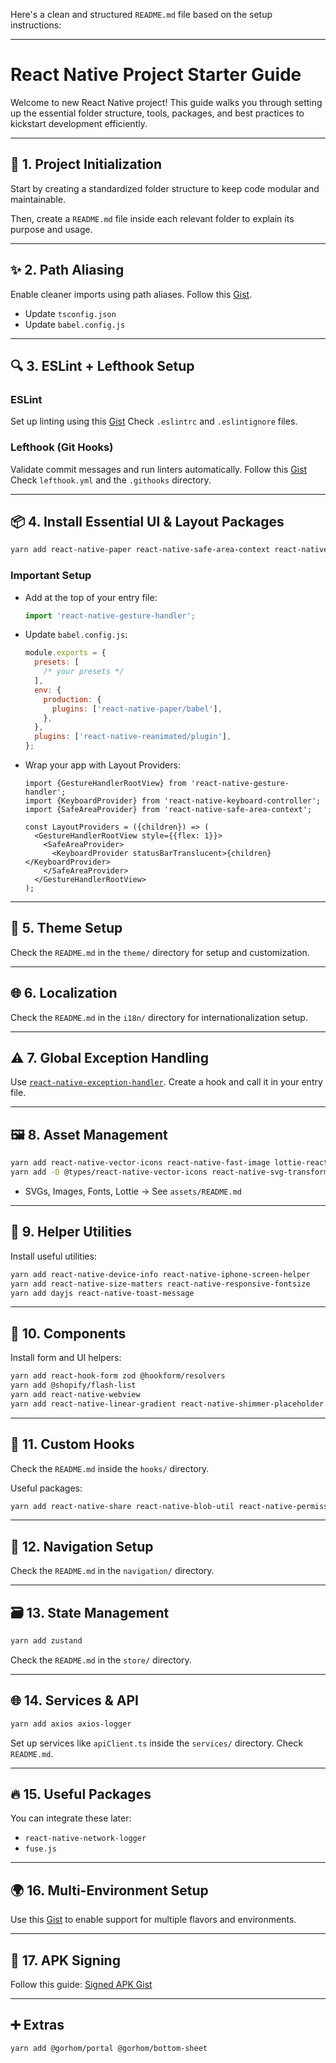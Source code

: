 Here's a clean and structured `README.md` file based on the setup instructions:

---

# React Native Project Starter Guide

Welcome to new React Native project! This guide walks you through setting up the essential folder structure, tools, packages, and best practices to kickstart development efficiently.

---

## 🚀 1. Project Initialization

Start by creating a standardized folder structure to keep code modular and maintainable.

Then, create a `README.md` file inside each relevant folder to explain its purpose and usage.

---

## ✨ 2. Path Aliasing

Enable cleaner imports using path aliases. Follow this [Gist](https://gist.github.com/harshit-kishor2/efb4fe80251282226eb575d39654ebda).

- Update `tsconfig.json`
- Update `babel.config.js`

---

## 🔍 3. ESLint + Lefthook Setup

### ESLint

Set up linting using this [Gist](https://gist.github.com/harshit-kishor2/ebd41c9781e10826c09d60658f315f89)
Check `.eslintrc` and `.eslintignore` files.

### Lefthook (Git Hooks)

Validate commit messages and run linters automatically. Follow this [Gist](https://gist.github.com/harshit-kishor2/a52b1fc5ba4cee77a4558e6d2bcbabbf)
Check `lefthook.yml` and the `.githooks` directory.

---

## 📦 4. Install Essential UI & Layout Packages

```bash
yarn add react-native-paper react-native-safe-area-context react-native-gesture-handler react-native-reanimated react-native-keyboard-controller
```

### Important Setup

- Add at the top of your entry file:

  ```js
  import 'react-native-gesture-handler';
  ```

- Update `babel.config.js`:

  ```js
  module.exports = {
    presets: [
      /* your presets */
    ],
    env: {
      production: {
        plugins: ['react-native-paper/babel'],
      },
    },
    plugins: ['react-native-reanimated/plugin'],
  };
  ```

- Wrap your app with Layout Providers:

  ```tsx
  import {GestureHandlerRootView} from 'react-native-gesture-handler';
  import {KeyboardProvider} from 'react-native-keyboard-controller';
  import {SafeAreaProvider} from 'react-native-safe-area-context';

  const LayoutProviders = ({children}) => (
    <GestureHandlerRootView style={{flex: 1}}>
      <SafeAreaProvider>
        <KeyboardProvider statusBarTranslucent>{children}</KeyboardProvider>
      </SafeAreaProvider>
    </GestureHandlerRootView>
  );
  ```

---

## 🎨 5. Theme Setup

Check the `README.md` in the `theme/` directory for setup and customization.

---

## 🌐 6. Localization

Check the `README.md` in the `i18n/` directory for internationalization setup.

---

## ⚠️ 7. Global Exception Handling

Use [`react-native-exception-handler`](https://github.com/master-atul/react-native-exception-handler).
Create a hook and call it in your entry file.

---

## 🖼️ 8. Asset Management

```bash
yarn add react-native-vector-icons react-native-fast-image lottie-react-native react-native-svg
yarn add -D @types/react-native-vector-icons react-native-svg-transformer
```

- SVGs, Images, Fonts, Lottie → See `assets/README.md`

---

## 🧰 9. Helper Utilities

Install useful utilities:

```bash
yarn add react-native-device-info react-native-iphone-screen-helper
yarn add react-native-size-matters react-native-responsive-fontsize
yarn add dayjs react-native-toast-message
```

---

## 🧩 10. Components

Install form and UI helpers:

```bash
yarn add react-hook-form zod @hookform/resolvers
yarn add @shopify/flash-list
yarn add react-native-webview
yarn add react-native-linear-gradient react-native-shimmer-placeholder
```

---

## 🧵 11. Custom Hooks

Check the `README.md` inside the `hooks/` directory.

Useful packages:

```bash
yarn add react-native-share react-native-blob-util react-native-permissions
```

---

## 🧭 12. Navigation Setup

Check the `README.md` in the `navigation/` directory.

---

## 🗃️ 13. State Management

```bash
yarn add zustand
```

Check the `README.md` in the `store/` directory.

---

## 🌐 14. Services & API

```bash
yarn add axios axios-logger
```

Set up services like `apiClient.ts` inside the `services/` directory. Check `README.md`.

---

## 🔥 15. Useful Packages

You can integrate these later:

- `react-native-network-logger`
- `fuse.js`

---

## 🌍 16. Multi-Environment Setup

Use this [Gist](https://gist.github.com/harshit-kishor2/6fff6229e43037c5b484dfcd63ca277a) to enable support for multiple flavors and environments.

---

## 🔐 17. APK Signing

Follow this guide: [Signed APK Gist](https://gist.github.com/harshit-kishor2/abfe7f4f9160d219c5ac13c5f0c6438a)

---

## ➕ Extras

```bash
yarn add @gorhom/portal @gorhom/bottom-sheet
```
